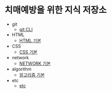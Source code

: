 # 치매예방을 위한 지식 저장소

-   git
    -   [git CLI](/git/git_CLI.md)
-   HTML 
    -   [HTML 기본](/html/html.md)
-   CSS
    -   [CSS 기본](/css/css.md)
-   network
    -   [NETWORK 기본](/network/network.md)
-   algorithm
    -   [알고리즘 기본](/algorithm/algorithm.md)
-   etc
    -   [etc](/etc./etc.md)